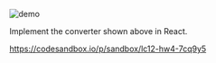![demo](./hw4.gif)

Implement the converter shown above in React.

https://codesandbox.io/p/sandbox/lc12-hw4-7cq9y5